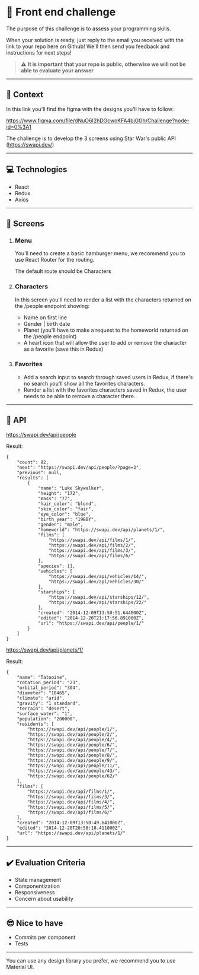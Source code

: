 # 🚀 Front end challenge

The purpose of this challenge is to assess your programming skills. 

When your solution is ready, just reply to the email you received with the link to your repo here on Github! We'll then send you feedback and instructions for next steps!

> ⚠️ **It is important that your repo is public, otherwise we will not be able to evaluate your answer**

------------
## 🧠  Context

In this link you'll find the figma with the designs you'll have to follow:

https://www.figma.com/file/dNuO6I2hDGcwoKFA4bjGGh/Challenge?node-id=0%3A1

The challenge is to develop the 3 screens using Star War's public API (https://swapi.dev/)

------------
## 💻 Technologies

 * React
 * Redux
 * Axios 

------------
## 📱 Screens

1.  ### **Menu**

      You'll need to create a basic hamburger menu, we recommend you to use React Router for the routing.

      The default route should be Characters

2.  ### **Characters**
      In this screen you'll need to render a list with the characters returned  on the /people endpoint showing:
       * Name on first line
       * Gender | birth date
       * Planet (you'll have to make a request to the homeworld returned on the /people endpoint)   
       * A heart icon that will allow the user to add or remove the character as a favorite (save this in Redux)
3.  ### **Favorites**
      * Add a search input to search through saved users in Redux, if there's no search you'll show all the favorites characters.
      * Render a list with the favorites characters saved in Redux, the user needs to be able to remove a character there.

------------


## 📖  API 


https://swapi.dev/api/people

Result:
```
{
    "count": 82,
    "next": "https://swapi.dev/api/people/?page=2",
    "previous": null,
    "results": [
        {
            "name": "Luke Skywalker",
            "height": "172",
            "mass": "77",
            "hair_color": "blond",
            "skin_color": "fair",
            "eye_color": "blue",
            "birth_year": "19BBY",
            "gender": "male",
            "homeworld": "https://swapi.dev/api/planets/1/",
            "films": [
                "https://swapi.dev/api/films/1/",
                "https://swapi.dev/api/films/2/",
                "https://swapi.dev/api/films/3/",
                "https://swapi.dev/api/films/6/"
            ],
            "species": [],
            "vehicles": [
                "https://swapi.dev/api/vehicles/14/",
                "https://swapi.dev/api/vehicles/30/"
            ],
            "starships": [
                "https://swapi.dev/api/starships/12/",
                "https://swapi.dev/api/starships/22/"
            ],
            "created": "2014-12-09T13:50:51.644000Z",
            "edited": "2014-12-20T21:17:56.891000Z",
            "url": "https://swapi.dev/api/people/1/"
        }
    ]
}
```

https://swapi.dev/api/planets/1/

Result:

```
{
    "name": "Tatooine", 
    "rotation_period": "23", 
    "orbital_period": "304", 
    "diameter": "10465", 
    "climate": "arid", 
    "gravity": "1 standard", 
    "terrain": "desert", 
    "surface_water": "1", 
    "population": "200000", 
    "residents": [
        "https://swapi.dev/api/people/1/", 
        "https://swapi.dev/api/people/2/", 
        "https://swapi.dev/api/people/4/", 
        "https://swapi.dev/api/people/6/", 
        "https://swapi.dev/api/people/7/", 
        "https://swapi.dev/api/people/8/", 
        "https://swapi.dev/api/people/9/", 
        "https://swapi.dev/api/people/11/", 
        "https://swapi.dev/api/people/43/", 
        "https://swapi.dev/api/people/62/"
    ], 
    "films": [
        "https://swapi.dev/api/films/1/", 
        "https://swapi.dev/api/films/3/", 
        "https://swapi.dev/api/films/4/", 
        "https://swapi.dev/api/films/5/", 
        "https://swapi.dev/api/films/6/"
    ], 
    "created": "2014-12-09T13:50:49.641000Z", 
    "edited": "2014-12-20T20:58:18.411000Z", 
    "url": "https://swapi.dev/api/planets/1/"
}
```

------------

## ✔️ Evaluation Criteria
- State management
- Componentization
- Responsiveness
- Concern about usability

------------
## 😎 Nice to have
- Commits per component
- Tests

------------

You can use any design library you prefer, we recommend you to use Material UI.